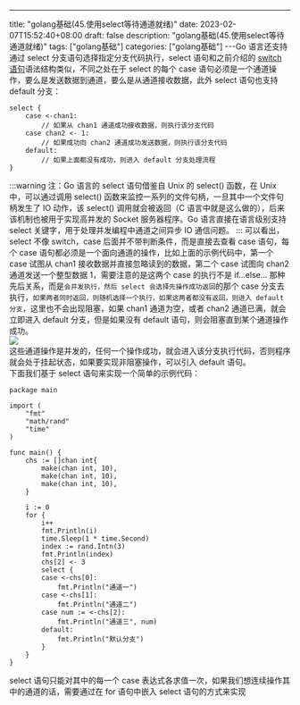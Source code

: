--- 
 title: "golang基础(45.使用select等待通道就绪)" 
 date: 2023-02-07T15:52:40+08:00 
 draft: false 
 description: "golang基础(45.使用select等待通道就绪)" 
 tags: ["golang基础"] 
 categories: ["golang基础"] 
---Go 语言还支持通过 select 分支语句选择指定分支代码执行，select 语句和之前介绍的 [switch 语句](https://laravelacademy.org/post/19793.html)语法结构类似，不同之处在于 select 的每个 case 语句必须是一个通道操作，要么是发送数据到通道，要么是从通道接收数据，此外 select 语句也支持 default 分支：
```
select { 
    case <-chan1:
        // 如果从 chan1 通道成功接收数据，则执行该分支代码
    case chan2 <- 1:
        // 如果成功向 chan2 通道成功发送数据，则执行该分支代码 
    default:
        // 如果上面都没有成功，则进入 default 分支处理流程 
}
```
:::warning
注：Go 语言的 select 语句借鉴自 Unix 的 select() 函数，在 Unix 中，可以通过调用 select() 函数来监控一系列的文件句柄，一旦其中一个文件句柄发生了 IO 动作，该 select() 调用就会被返回（C 语言中就是这么做的），后来该机制也被用于实现高并发的 Socket 服务器程序。Go 语言直接在语言级别支持 select 关键字，用于处理并发编程中通道之间异步 IO 通信问题。
:::
可以看出，select 不像 switch，case 后面并不带判断条件，而是直接去查看 case 语句，每个 case 语句都必须是一个面向通道的操作，比如上面的示例代码中，第一个 case 试图从 chan1 接收数据并直接忽略读到的数据，第二个 case 试图向 chan2 通道发送一个整型数据 1，需要注意的是这两个 case 的执行不是 if...else... 那种先后关系，而是`会并发执行，然后 select 会选择先操作成功返回`的那个 case 分支去执行，`如果两者同时返回，则随机选择一个执行，如果这两者都没有返回，则进入 default 分支`，这里也不会出现阻塞，如果 chan1 通道为空，或者 chan2 通道已满，就会立即进入 default 分支，但是如果没有 default 语句，则会阻塞直到某个通道操作成功。<br />![](https://cdn.nlark.com/yuque/0/2022/jpeg/26186945/1656040950104-081d62f6-47bb-4a3c-aac5-500c1eff0ed3.jpeg#clientId=ud86dd5f2-5579-4&from=paste&id=u46b539ab&originHeight=520&originWidth=860&originalType=url&ratio=1&rotation=0&showTitle=false&status=done&style=none&taskId=u46a63b6a-98ff-44ce-9c66-1b0c193ea22&title=)<br />这些通道操作是并发的，任何一个操作成功，就会进入该分支执行代码，否则程序就会处于挂起状态，如果要实现非阻塞操作，可以引入 default 语句。<br />下面我们基于 select 语句来实现一个简单的示例代码：
```
package main

import (
	"fmt"
	"math/rand"
	"time"
)

func main() {
	chs := []chan int{
		make(chan int, 10),
		make(chan int, 10),
		make(chan int, 10),
	}

	i := 0
	for {
		i++
		fmt.Println(i)
		time.Sleep(1 * time.Second)
		index := rand.Intn(3)
		fmt.Println(index)
		chs[2] <- 3
		select {
		case <-chs[0]:
			fmt.Println("通道一")
		case <-chs[1]:
			fmt.Println("通道二")
		case num := <-chs[2]:
			fmt.Println("通道三", num)
		default:
			fmt.Println("默认分支")
		}
	}
}

```
select 语句只能对其中的每一个 case 表达式各求值一次，如果我们想连续操作其中的通道的话，需要通过在 for 语句中嵌入 select 语句的方式来实现
